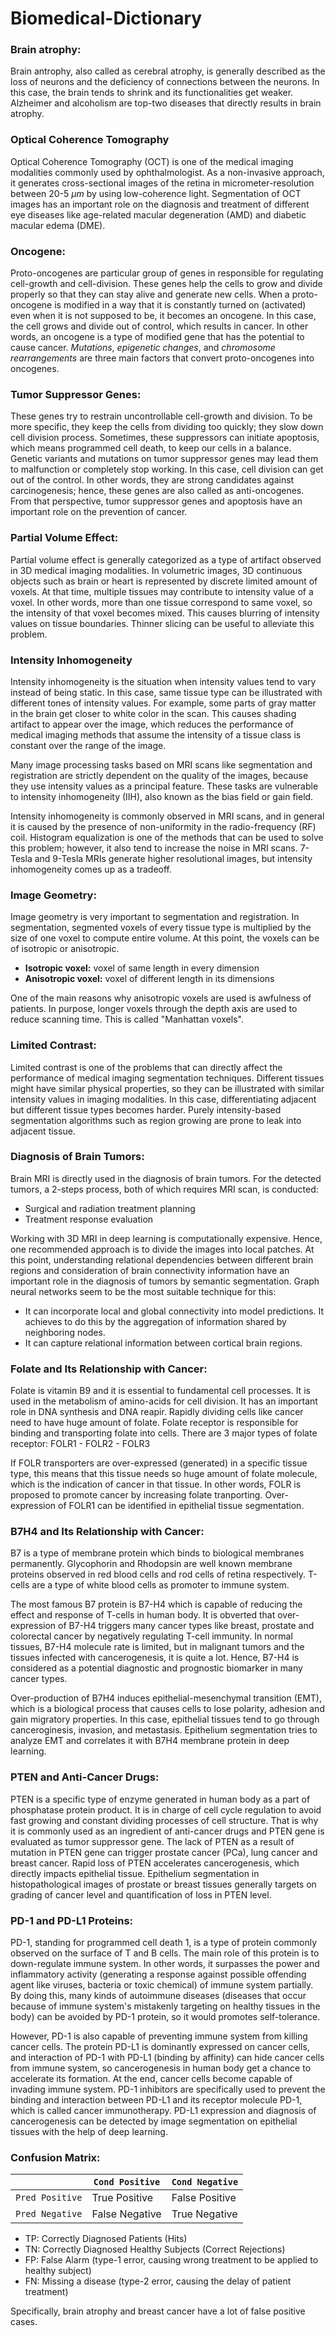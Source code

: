 # Biomedical-Dictionary

### Brain atrophy: 

Brain antrophy, also called as cerebral atrophy, is generally described as the loss of neurons and the deficiency of connections between the neurons. In this case, the brain tends to shrink and its functionalities get weaker. Alzheimer and alcoholism are top-two diseases that directly results in brain atrophy.

### Optical Coherence Tomography

Optical Coherence Tomography (OCT) is one of the medical imaging modalities commonly used by ophthalmologist. As a non-invasive approach, it generates cross-sectional images of the retina in micrometer-resolution between 20-5 $\mu m$ by using low-coherence light. Segmentation of OCT images has an important role on the diagnosis and treatment of different eye diseases like age-related macular degeneration (AMD) and diabetic macular edema (DME).

### Oncogene: 

Proto-oncogenes are particular group of genes in responsible for regulating cell-growth and cell-division. These genes help the cells to grow and divide properly so that they can stay alive and generate new cells. When a proto-oncogene is modified in a way that it is constantly turned on (activated) even when it is not supposed to be, it becomes an oncogene. In this case, the cell grows and divide out of control, which results in cancer. In other words, an oncogene is a type of modified gene that has the potential to cause cancer. *Mutations*, *epigenetic changes*, and *chromosome rearrangements* are three main factors that convert proto-oncogenes into oncogenes.

  
### Tumor Suppressor Genes:

These genes try to restrain uncontrollable cell-growth and division. To be more specific, they keep the cells from dividing too quickly; they slow down cell division process. Sometimes, these suppressors can initiate apoptosis, which means programmed cell death, to keep our cells in a balance. Genetic variants and mutations on tumor suppressor genes may lead them to malfunction or completely stop working. In this case, cell division can get out of the control. In other words, they are strong candidates against carcinogenesis; hence, these genes are also called as anti-oncogenes. From that perspective, tumor suppressor genes and apoptosis have an important role on the prevention of cancer. 

### Partial Volume Effect:

Partial volume effect is generally categorized as a type of artifact observed in 3D medical imaging modalities. In volumetric images, 3D continuous objects such as brain or heart is represented by discrete limited amount of voxels. At that time, multiple tissues may contribute to intensity value of a voxel. In other words, more than one tissue correspond to same voxel, so the intensity of that voxel becomes mixed. This causes blurring of intensity values on tissue boundaries. Thinner slicing can be useful to alleviate this problem. 

### Intensity Inhomogeneity

Intensity inhomogeneity is the situation when intensity values tend to vary instead of being static. In this case, same tissue type can be illustrated with different tones of intensity values. For example, some parts of gray matter in the brain get closer to white color in the scan. This causes shading artifact to appear over the image, which reduces the performance of medical imaging methods that assume the intensity of a tissue class is constant over the range of the image.

Many image processing tasks based on MRI scans like segmentation and registration are strictly dependent on the quality of the images, because they use intensity values as a principal feature. These tasks are vulnerable to intensity inhomogeneity (IIH), also known as the bias field or gain field.

Intensity inhomogeneity is commonly observed in MRI scans, and in general it is caused by the presence of non-uniformity in the radio-frequency (RF) coil. Histogram equalization is one of the methods that can be used to solve this problem; however, it also tend to increase the noise in MRI scans. 7-Tesla and 9-Tesla MRIs generate higher resolutional images, but intensity inhomogeneity comes up as a tradeoff. 

### Image Geometry:

Image geometry is very important to segmentation and registration. In segmentation, segmented voxels of every tissue type is multiplied by the size of one voxel to compute entire volume. At this point, the voxels can be of isotropic or anisotropic. 

- **Isotropic voxel:** voxel of same length in every dimension
- **Anisotropic voxel:** voxel of different length in its dimensions

One of the main reasons why anisotropic voxels are used is awfulness of patients. In purpose, longer voxels through the depth axis are used to reduce scanning time. This is called "Manhattan voxels". 

### Limited Contrast:

Limited contrast is one of the problems that can directly affect the performance of medical imaging segmentation techniques. Different tissues might have similar physical properties, so they can be illustrated with similar intensity values in imaging modalities. In this case, differentiating adjacent but different tissue types becomes harder. Purely intensity-based segmentation algorithms such as region growing are prone to leak into adjacent tissue. 

### Diagnosis of Brain Tumors: 

Brain MRI is directly used in the diagnosis of brain tumors. For the detected tumors, a 2-steps process, both of which requires MRI scan, is conducted:

- Surgical and radiation treatment planning
- Treatment response evaluation

Working with 3D MRI in deep learning is computationally expensive. Hence, one recommended approach is to divide the images into local patches. At this point, understanding relational dependencies between different brain regions and consideration of brain connectivity information have an important role in the diagnosis of tumors by semantic segmentation. Graph neural networks seem to be the most suitable technique for this:

- It can incorporate local and global connectivity into model predictions. It achieves to do this by the aggregation of information shared by neighboring nodes. 
- It can capture relational information between cortical brain regions.

### Folate and Its Relationship with Cancer:

Folate is vitamin B9 and it is essential to fundamental cell processes. It is used in the metabolism of amino-acids for cell division. 
It has an important role in DNA synthesis and DNA reapir. Rapidly dividing cells like cancer need to have huge amount of folate. Folate receptor is responsible for binding and transporting folate into cells. There are 3 major types of folate receptor: FOLR1 - FOLR2 - FOLR3

If FOLR transporters are over-expressed (generated) in a specific tissue type, this means that this tissue needs so huge amount of folate molecule, which is the indication of cancer in that tissue. In other words, FOLR is proposed to promote cancer by increasing folate tranporting. Over-expression of FOLR1 can be identified in epithelial tissue segmentation.

### B7H4 and Its Relationship with Cancer:

B7 is a type of membrane protein which binds to biological membranes permanently. Glycophorin and Rhodopsin are well known membrane proteins observed in red blood cells and rod cells of retina respectively. T-cells are a type of white blood cells as promoter to immune system.

The most famous B7 protein is B7-H4 which is capable of reducing the effect and response of T-cells in human body. It is obverted that over-expression of B7-H4 triggers many cancer types like breast, prostate and colorectal cancer by negatively regulating T-cell immunity.
In normal tissues, B7-H4 molecule rate is limited, but in malignant tumors and the tissues infected with cancerogenesis, it is quite a lot. Hence, B7-H4 is considered as a potential diagnostic and prognostic biomarker in many cancer types.

Over-production of B7H4 induces epithelial-mesenchymal transition (EMT), which is a biological process that causes cells to lose polarity, adhesion and gain migratory properties. In this case, epithelial tissues tend to go through canceroginesis, invasion, and metastasis. Epithelium segmentation tries to analyze EMT and correlates it with B7H4 membrane protein in deep learning.

### PTEN and Anti-Cancer Drugs:

PTEN is a specific type of enzyme generated in human body as a part of phosphatase protein product. It is in charge of cell cycle regulation to avoid fast growing and constant dividing processes of cell structure. That is why it is commonly used as an ingredient of anti-cancer drugs and PTEN gene is evaluated as tumor suppressor gene. The lack of PTEN as a result of mutation in PTEN gene can trigger prostate cancer (PCa), lung cancer and breast cancer. Rapid loss of PTEN accelerates cancerogenesis, which directly impacts epithelial tissue. Epithelium segmentation in histopathological images of prostate or breast tissues generally targets on grading of cancer level and quantification of loss in PTEN level.

### PD-1 and PD-L1 Proteins:

PD-1, standing for programmed cell death 1, is a type of protein commonly observed on the surface of T and B cells.  The main role of this protein is to down-regulate immune system. In other words, it surpasses the power and inflammatory activity (generating a response against possible offending agent like viruses, bacteria or toxic chemical) of immune system partially. By doing this, many kinds of autoimmune diseases (diseases that occur because of immune system's mistakenly targeting on healthy tissues in the body) can be avoided by PD-1 protein, so it would promotes self-tolerance. 

However, PD-1 is also capable of preventing immune system from killing cancer cells. The protein PD-L1 is dominantly expressed on cancer cells, and interaction of PD-1 with PD-L1 (binding by affinity) can hide cancer cells from immune system, so cancerogenesis in human body get a chance to accelerate its formation. At the end, cancer cells become capable of invading immune system. PD-1 inhibitors are specifically used to prevent the binding and interaction between PD-L1 and its receptor molecule PD-1, which is called cancer immunotherapy. PD-L1 expression and diagnosis of cancerogenesis can be detected by image segmentation on epithelial tissues with the help of deep learning. 

### Confusion Matrix:


|                 | `Cond Positive` | `Cond Negative` |
| ---             |     ---         |      ---        |
| `Pred Positive` |  True Positive  |  False Positive |
| `Pred Negative` | False Negative  |  True Negative  |

* TP: Correctly Diagnosed Patients (Hits)
* TN: Correctly Diagnosed Healthy Subjects (Correct Rejections)
* FP: False Alarm (type-1 error, causing wrong treatment to be applied to healthy subject)
* FN: Missing a disease (type-2 error, causing the delay of patient treatment)

Specifically, brain atrophy and breast cancer have a lot of false positive cases. 
